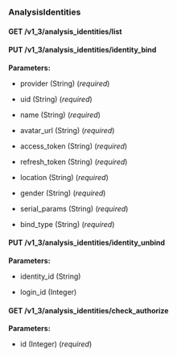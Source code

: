 ### AnalysisIdentities



#### GET /v1\_3/analysis\_identities/list

 



#### PUT /v1\_3/analysis\_identities/identity\_bind

 

**Parameters:** 


 - provider (String) (*required*)

 - uid (String) (*required*)

 - name (String) (*required*)

 - avatar\_url (String) (*required*)

 - access\_token (String) (*required*)

 - refresh\_token (String) (*required*)

 - location (String) (*required*)

 - gender (String) (*required*)

 - serial\_params (String) (*required*)

 - bind\_type (String) (*required*)



#### PUT /v1\_3/analysis\_identities/identity\_unbind

 

**Parameters:** 


 - identity\_id (String)

 - login\_id (Integer)



#### GET /v1\_3/analysis\_identities/check\_authorize

 

**Parameters:** 


 - id (Integer) (*required*)




